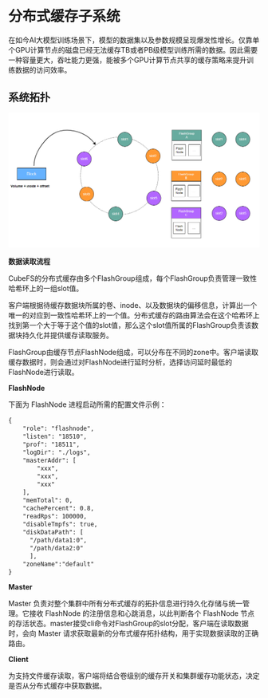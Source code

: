 # 分布式缓存子系统

在如今AI大模型训练场景下，模型的数据集以及参数规模呈现爆发性增长。仅靠单个GPU计算节点的磁盘已经无法缓存TB或者PB级模型训练所需的数据。因此需要一种容量更大，吞吐能力更强，能被多个GPU计算节点共享的缓存策略来提升训练数据的访问效率。

## 系统拓扑

![image](./pic/flash_topo.png)

**数据读取流程**

CubeFS的分布式缓存由多个FlashGroup组成，每个FlashGroup负责管理一致性哈希环上的一组slot值。

客户端根据待缓存数据块所属的卷、inode、以及数据块的偏移信息，计算出一个唯一的对应到一致性哈希环上的一个值。分布式缓存的路由算法会在这个哈希环上找到第一个大于等于这个值的slot值，那么这个slot值所属的FlashGroup负责该数据块持久化并提供缓存读取服务。

FlashGroup由缓存节点FlashNode组成，可以分布在不同的zone中。客户端读取缓存数据时，则会通过对FlashNode进行延时分析，选择访问延时最低的FlashNode进行读取。

**FlashNode**

下面为 FlashNode 进程启动所需的配置文件示例：

```text
{
    "role": "flashnode",
    "listen": "18510",
    "prof": "18511",
    "logDir": "./logs",
    "masterAddr": [
        "xxx",
        "xxx",
        "xxx"
    ],
    "memTotal": 0,
    "cachePercent": 0.8,
    "readRps": 100000,
    "disableTmpfs": true,
    "diskDataPath": [
      "/path/data1:0",
      "/path/data2:0"
      ],
    "zoneName":"default"
}
```

**Master**

Master 负责对整个集群中所有分布式缓存的拓扑信息进行持久化存储与统一管理。它接收 FlashNode 的注册信息和心跳消息，以此判断各个 FlashNode 节点的存活状态。master接受cli命令对FlashGroup的slot分配，客户端在读取数据时，会向 Master 请求获取最新的分布式缓存拓扑结构，用于实现数据读取的正确路由。

**Client**

为支持文件缓存读取，客户端将结合卷级别的缓存开关和集群缓存功能状态，决定是否从分布式缓存中获取数据。
